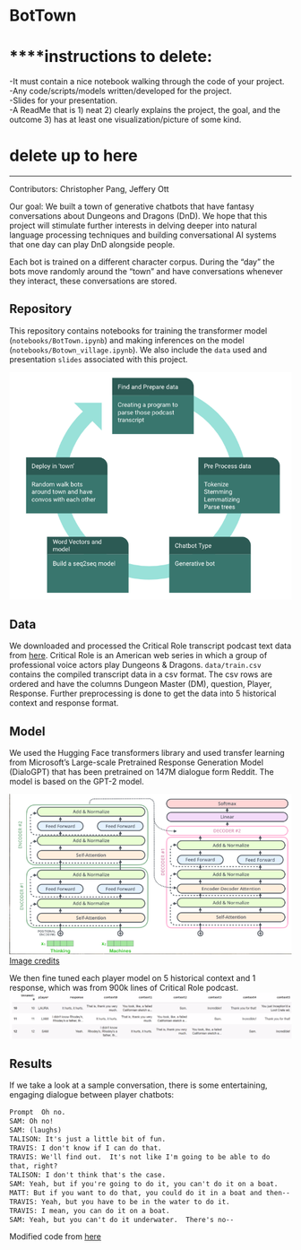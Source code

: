 # BotTown



# ****instructions to delete:   
-It must contain a nice notebook walking through the code of your project.  
-Any code/scripts/models written/developed for the project.  
-Slides for your presentation.  
-A ReadMe that is 1) neat 2) clearly explains the project, the goal, and the outcome 3) has at least one visualization/picture of some kind. 
# delete up to here  

-----

Contributors: Christopher Pang, Jeffery Ott

Our goal: We built a town of generative chatbots that have fantasy conversations about Dungeons and Dragons (DnD). We hope that this project will stimulate further interests in delving deeper into natural language processing techniques and building conversational AI systems that one day can play DnD alongside people.

Each bot is trained on a different character corpus. During the “day” the bots move randomly around the “town” and have conversations whenever they interact, these conversations are stored.


## Repository
This repository contains notebooks for  training the transformer model (`notebooks/BotTown.ipynb`) and making inferences on the model (`notebooks/Botown_village.ipynb`). We also include the `data` used and presentation `slides` associated with this project.

![](images/project_workflow.png)   

## Data
We downloaded and processed the Critical Role transcript podcast text data from [here](https://criticalrole.fandom.com/wiki/Transcripts). Critical Role is an American web series in which a group of professional voice actors play Dungeons & Dragons.  `data/train.csv` contains the compiled transcript data in a csv format. The csv rows are ordered and have the columns Dungeon Master (DM), question, Player, Response. Further preprocessing is done to get the data into 5 historical context and response format.

## Model
We used the Hugging Face transformers library and used transfer learning from Microsoft’s Large-scale Pretrained Response Generation Model (DialoGPT) that has been pretrained on 147M dialogue form Reddit. The model is based on the GPT-2 model.

![](images/encoder_decoder_model.png)   
[Image credits](https://towardsdatascience.com/make-your-own-rick-sanchez-bot-with-transformers-and-dialogpt-fine-tuning-f85e6d1f4e30)

We then fine tuned each player model on 5 historical context and 1 response, which was from 900k lines of Critical Role podcast.![](images/context_response.png)   

## Results
If we take a look at a sample conversation, there is some entertaining, engaging dialogue between player chatbots:

```
Prompt  Oh no. 
SAM: Oh no! 
SAM: (laughs) 
TALISON: It's just a little bit of fun. 
TRAVIS: I don't know if I can do that.  
TRAVIS: We'll find out.  It's not like I'm going to be able to do that, right? 
TALISON: I don't think that's the case. 
SAM: Yeah, but if you're going to do it, you can't do it on a boat.  
MATT: But if you want to do that, you could do it in a boat and then-- 
TRAVIS: Yeah, but you have to be in the water to do it. 
TRAVIS: I mean, you can do it on a boat.  
SAM: Yeah, but you can't do it underwater.  There's no--
```



Modified code from [here](https://towardsdatascience.com/make-your-own-rick-sanchez-bot-with-transformers-and-dialogpt-fine-tuning-f85e6d1f4e30)

